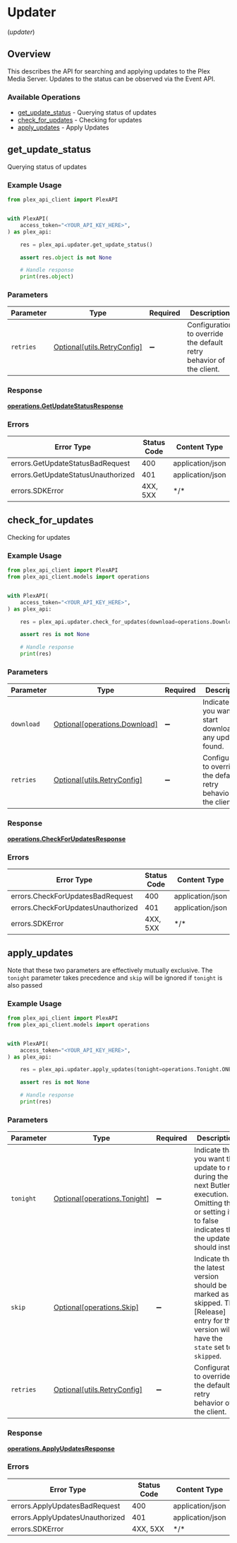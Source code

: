 # Updater
(*updater*)

## Overview

This describes the API for searching and applying updates to the Plex Media Server.
Updates to the status can be observed via the Event API.


### Available Operations

* [get_update_status](#get_update_status) - Querying status of updates
* [check_for_updates](#check_for_updates) - Checking for updates
* [apply_updates](#apply_updates) - Apply Updates

## get_update_status

Querying status of updates

### Example Usage

<!-- UsageSnippet language="python" operationID="getUpdateStatus" method="get" path="/updater/status" -->
```python
from plex_api_client import PlexAPI


with PlexAPI(
    access_token="<YOUR_API_KEY_HERE>",
) as plex_api:

    res = plex_api.updater.get_update_status()

    assert res.object is not None

    # Handle response
    print(res.object)

```

### Parameters

| Parameter                                                           | Type                                                                | Required                                                            | Description                                                         |
| ------------------------------------------------------------------- | ------------------------------------------------------------------- | ------------------------------------------------------------------- | ------------------------------------------------------------------- |
| `retries`                                                           | [Optional[utils.RetryConfig]](../../models/utils/retryconfig.md)    | :heavy_minus_sign:                                                  | Configuration to override the default retry behavior of the client. |

### Response

**[operations.GetUpdateStatusResponse](../../models/operations/getupdatestatusresponse.md)**

### Errors

| Error Type                         | Status Code                        | Content Type                       |
| ---------------------------------- | ---------------------------------- | ---------------------------------- |
| errors.GetUpdateStatusBadRequest   | 400                                | application/json                   |
| errors.GetUpdateStatusUnauthorized | 401                                | application/json                   |
| errors.SDKError                    | 4XX, 5XX                           | \*/\*                              |

## check_for_updates

Checking for updates

### Example Usage

<!-- UsageSnippet language="python" operationID="checkForUpdates" method="put" path="/updater/check" -->
```python
from plex_api_client import PlexAPI
from plex_api_client.models import operations


with PlexAPI(
    access_token="<YOUR_API_KEY_HERE>",
) as plex_api:

    res = plex_api.updater.check_for_updates(download=operations.Download.ONE)

    assert res is not None

    # Handle response
    print(res)

```

### Parameters

| Parameter                                                            | Type                                                                 | Required                                                             | Description                                                          | Example                                                              |
| -------------------------------------------------------------------- | -------------------------------------------------------------------- | -------------------------------------------------------------------- | -------------------------------------------------------------------- | -------------------------------------------------------------------- |
| `download`                                                           | [Optional[operations.Download]](../../models/operations/download.md) | :heavy_minus_sign:                                                   | Indicate that you want to start download any updates found.          | 1                                                                    |
| `retries`                                                            | [Optional[utils.RetryConfig]](../../models/utils/retryconfig.md)     | :heavy_minus_sign:                                                   | Configuration to override the default retry behavior of the client.  |                                                                      |

### Response

**[operations.CheckForUpdatesResponse](../../models/operations/checkforupdatesresponse.md)**

### Errors

| Error Type                         | Status Code                        | Content Type                       |
| ---------------------------------- | ---------------------------------- | ---------------------------------- |
| errors.CheckForUpdatesBadRequest   | 400                                | application/json                   |
| errors.CheckForUpdatesUnauthorized | 401                                | application/json                   |
| errors.SDKError                    | 4XX, 5XX                           | \*/\*                              |

## apply_updates

Note that these two parameters are effectively mutually exclusive. The `tonight` parameter takes precedence and `skip` will be ignored if `tonight` is also passed


### Example Usage

<!-- UsageSnippet language="python" operationID="applyUpdates" method="put" path="/updater/apply" -->
```python
from plex_api_client import PlexAPI
from plex_api_client.models import operations


with PlexAPI(
    access_token="<YOUR_API_KEY_HERE>",
) as plex_api:

    res = plex_api.updater.apply_updates(tonight=operations.Tonight.ONE, skip=operations.Skip.ONE)

    assert res is not None

    # Handle response
    print(res)

```

### Parameters

| Parameter                                                                                                                                                | Type                                                                                                                                                     | Required                                                                                                                                                 | Description                                                                                                                                              | Example                                                                                                                                                  |
| -------------------------------------------------------------------------------------------------------------------------------------------------------- | -------------------------------------------------------------------------------------------------------------------------------------------------------- | -------------------------------------------------------------------------------------------------------------------------------------------------------- | -------------------------------------------------------------------------------------------------------------------------------------------------------- | -------------------------------------------------------------------------------------------------------------------------------------------------------- |
| `tonight`                                                                                                                                                | [Optional[operations.Tonight]](../../models/operations/tonight.md)                                                                                       | :heavy_minus_sign:                                                                                                                                       | Indicate that you want the update to run during the next Butler execution. Omitting this or setting it to false indicates that the update should install | 1                                                                                                                                                        |
| `skip`                                                                                                                                                   | [Optional[operations.Skip]](../../models/operations/skip.md)                                                                                             | :heavy_minus_sign:                                                                                                                                       | Indicate that the latest version should be marked as skipped. The [Release] entry for this version will have the `state` set to `skipped`.               | 1                                                                                                                                                        |
| `retries`                                                                                                                                                | [Optional[utils.RetryConfig]](../../models/utils/retryconfig.md)                                                                                         | :heavy_minus_sign:                                                                                                                                       | Configuration to override the default retry behavior of the client.                                                                                      |                                                                                                                                                          |

### Response

**[operations.ApplyUpdatesResponse](../../models/operations/applyupdatesresponse.md)**

### Errors

| Error Type                      | Status Code                     | Content Type                    |
| ------------------------------- | ------------------------------- | ------------------------------- |
| errors.ApplyUpdatesBadRequest   | 400                             | application/json                |
| errors.ApplyUpdatesUnauthorized | 401                             | application/json                |
| errors.SDKError                 | 4XX, 5XX                        | \*/\*                           |